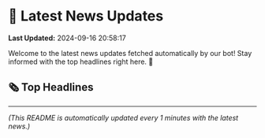 # 📰 Latest News Updates
**Last Updated:** 2024-09-16 20:58:17

Welcome to the latest news updates fetched automatically by our bot! Stay informed with the top headlines right here. 🚀

## 🗞️ Top Headlines

---
*(This README is automatically updated every 1 minutes with the latest news.)*
